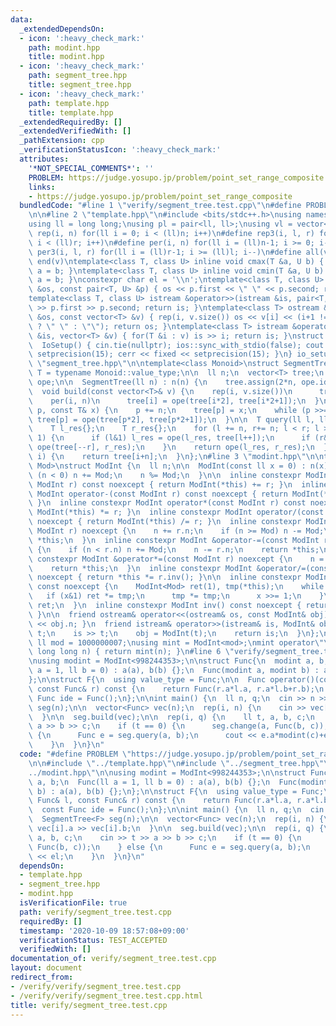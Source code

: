 ```yaml
---
data:
  _extendedDependsOn:
  - icon: ':heavy_check_mark:'
    path: modint.hpp
    title: modint.hpp
  - icon: ':heavy_check_mark:'
    path: segment_tree.hpp
    title: segment_tree.hpp
  - icon: ':heavy_check_mark:'
    path: template.hpp
    title: template.hpp
  _extendedRequiredBy: []
  _extendedVerifiedWith: []
  _pathExtension: cpp
  _verificationStatusIcon: ':heavy_check_mark:'
  attributes:
    '*NOT_SPECIAL_COMMENTS*': ''
    PROBLEM: https://judge.yosupo.jp/problem/point_set_range_composite
    links:
    - https://judge.yosupo.jp/problem/point_set_range_composite
  bundledCode: "#line 1 \"verify/segment_tree.test.cpp\"\n#define PROBLEM \"https://judge.yosupo.jp/problem/point_set_range_composite\"\
    \n\n#line 2 \"template.hpp\"\n#include <bits/stdc++.h>\nusing namespace std;\n\
    using ll = long long;\nusing pl = pair<ll, ll>;\nusing vl = vector<ll>;\n#define\
    \ rep(i, n) for(ll i = 0; i < (ll)n; i++)\n#define rep3(i, l, r) for(ll i = l;\
    \ i < (ll)r; i++)\n#define per(i, n) for(ll i = (ll)n-1; i >= 0; i--)\n#define\
    \ per3(i, l, r) for(ll i = (ll)r-1; i >= (ll)l; i--)\n#define all(v) begin(v),\
    \ end(v)\ntemplate<class T, class U> inline void cmax(T &a, U b) { if (a < b)\
    \ a = b; }\ntemplate<class T, class U> inline void cmin(T &a, U b) { if (a > b)\
    \ a = b; }\nconstexpr char el = '\\n';\ntemplate<class T, class U> ostream &operator<<(ostream\
    \ &os, const pair<T, U> &p) { os << p.first << \" \" << p.second; return os; }\n\
    template<class T, class U> istream &operator>>(istream &is, pair<T, U> &p) { is\
    \ >> p.first >> p.second; return is; }\ntemplate<class T> ostream &operator<<(ostream\
    \ &os, const vector<T> &v) { rep(i, v.size()) os << v[i] << (i+1 != (ll)v.size()\
    \ ? \" \" : \"\"); return os; }\ntemplate<class T> istream &operator>>(istream\
    \ &is, vector<T> &v) { for(T &i : v) is >> i; return is; }\nstruct IoSetup {\n\
    \  IoSetup() { cin.tie(nullptr); ios::sync_with_stdio(false); cout << fixed <<\
    \ setprecision(15); cerr << fixed << setprecision(15); }\n} io_setup;\n#line 3\
    \ \"segment_tree.hpp\"\n\ntemplate<class Monoid>\nstruct SegmentTree {\n  using\
    \ T = typename Monoid::value_type;\n\n  ll n;\n  vector<T> tree;\n  const Monoid\
    \ ope;\n\n  SegmentTree(ll n) : n(n) {\n    tree.assign(2*n, ope.ide);\n  }\n\n\
    \  void build(const vector<T>& v) {\n    rep(i, v.size())\n      tree[i+n] = v[i];\n\
    \    per(i, n)\n      tree[i] = ope(tree[i*2], tree[i*2+1]);\n  }\n\n  void change(ll\
    \ p, const T& x) {\n    p += n;\n    tree[p] = x;\n    while (p >>= 1)\n     \
    \ tree[p] = ope(tree[p*2], tree[p*2+1]);\n  }\n\n  T query(ll l, ll r) const {\n\
    \    T l_res{};\n    T r_res{};\n    for (l += n, r+= n; l < r; l >>= 1, r >>=\
    \ 1) {\n      if (l&1) l_res = ope(l_res, tree[l++]);\n      if (r&1) r_res =\
    \ ope(tree[--r], r_res);\n    }\n    return ope(l_res, r_res);\n  }\n\n  T operator[](ll\
    \ i) {\n    return tree[i+n];\n  }\n};\n#line 3 \"modint.hpp\"\n\ntemplate <ll\
    \ Mod>\nstruct ModInt {\n  ll n;\n\n  ModInt(const ll x = 0) : n(x) {\n    while\
    \ (n < 0) n += Mod;\n    n %= Mod;\n  }\n\n  inline constexpr ModInt operator+(const\
    \ ModInt r) const noexcept { return ModInt(*this) += r; }\n  inline constexpr\
    \ ModInt operator-(const ModInt r) const noexcept { return ModInt(*this) -= r;\
    \ }\n  inline constexpr ModInt operator*(const ModInt r) const noexcept { return\
    \ ModInt(*this) *= r; }\n  inline constexpr ModInt operator/(const ModInt r) const\
    \ noexcept { return ModInt(*this) /= r; }\n  inline constexpr ModInt &operator+=(const\
    \ ModInt r) noexcept {\n    n += r.n;\n    if (n >= Mod) n -= Mod;\n    return\
    \ *this;\n  }\n  inline constexpr ModInt &operator-=(const ModInt r) noexcept\
    \ {\n    if (n < r.n) n += Mod;\n    n -= r.n;\n    return *this;\n  }\n  inline\
    \ constexpr ModInt &operator*=(const ModInt r) noexcept {\n    n = n * r.n % Mod;\n\
    \    return *this;\n  }\n  inline constexpr ModInt &operator/=(const ModInt r)\
    \ noexcept { return *this *= r.inv(); }\n\n  inline constexpr ModInt pow(ll x)\
    \ const noexcept {\n    ModInt<Mod> ret(1), tmp(*this);\n    while (x) {\n   \
    \   if (x&1) ret *= tmp;\n      tmp *= tmp;\n      x >>= 1;\n    }\n    return\
    \ ret;\n  }\n  inline constexpr ModInt inv() const noexcept { return pow(Mod-2);\
    \ }\n\n  friend ostream& operator<<(ostream& os, const ModInt& obj) { return os\
    \ << obj.n; }\n  friend istream& operator>>(istream& is, ModInt& obj) {\n    ll\
    \ t;\n    is >> t;\n    obj = ModInt(t);\n    return is;\n  }\n};\n\nconstexpr\
    \ ll mod = 1000000007;\nusing mint = ModInt<mod>;\nmint operator\"\" _mi(unsigned\
    \ long long n) { return mint(n); }\n#line 6 \"verify/segment_tree.test.cpp\"\n\
    \nusing modint = ModInt<998244353>;\n\nstruct Func{\n  modint a, b;\n  Func(ll\
    \ a = 1, ll b = 0) : a(a), b(b) {};\n  Func(modint a, modint b) : a(a), b(b) {};\n\
    };\n\nstruct F{\n  using value_type = Func;\n\n  Func operator()(const Func& l,\
    \ const Func& r) const {\n    return Func(r.a*l.a, r.a*l.b+r.b);\n  }\n  const\
    \ Func ide = Func();\n};\n\nint main() {\n  ll n, q;\n  cin >> n >> q;\n  SegmentTree<F>\
    \ seg(n);\n\n  vector<Func> vec(n);\n  rep(i, n) {\n    cin >> vec[i].a >> vec[i].b;\n\
    \  }\n\n  seg.build(vec);\n\n  rep(i, q) {\n    ll t, a, b, c;\n    cin >> t >>\
    \ a >> b >> c;\n    if (t == 0) {\n      seg.change(a, Func(b, c));\n    } else\
    \ {\n      Func e = seg.query(a, b);\n      cout << e.a*modint(c)+e.b << el;\n\
    \    }\n  }\n}\n"
  code: "#define PROBLEM \"https://judge.yosupo.jp/problem/point_set_range_composite\"\
    \n\n#include \"../template.hpp\"\n#include \"../segment_tree.hpp\"\n#include \"\
    ../modint.hpp\"\n\nusing modint = ModInt<998244353>;\n\nstruct Func{\n  modint\
    \ a, b;\n  Func(ll a = 1, ll b = 0) : a(a), b(b) {};\n  Func(modint a, modint\
    \ b) : a(a), b(b) {};\n};\n\nstruct F{\n  using value_type = Func;\n\n  Func operator()(const\
    \ Func& l, const Func& r) const {\n    return Func(r.a*l.a, r.a*l.b+r.b);\n  }\n\
    \  const Func ide = Func();\n};\n\nint main() {\n  ll n, q;\n  cin >> n >> q;\n\
    \  SegmentTree<F> seg(n);\n\n  vector<Func> vec(n);\n  rep(i, n) {\n    cin >>\
    \ vec[i].a >> vec[i].b;\n  }\n\n  seg.build(vec);\n\n  rep(i, q) {\n    ll t,\
    \ a, b, c;\n    cin >> t >> a >> b >> c;\n    if (t == 0) {\n      seg.change(a,\
    \ Func(b, c));\n    } else {\n      Func e = seg.query(a, b);\n      cout << e.a*modint(c)+e.b\
    \ << el;\n    }\n  }\n}\n"
  dependsOn:
  - template.hpp
  - segment_tree.hpp
  - modint.hpp
  isVerificationFile: true
  path: verify/segment_tree.test.cpp
  requiredBy: []
  timestamp: '2020-10-09 18:57:08+09:00'
  verificationStatus: TEST_ACCEPTED
  verifiedWith: []
documentation_of: verify/segment_tree.test.cpp
layout: document
redirect_from:
- /verify/verify/segment_tree.test.cpp
- /verify/verify/segment_tree.test.cpp.html
title: verify/segment_tree.test.cpp
---
```

